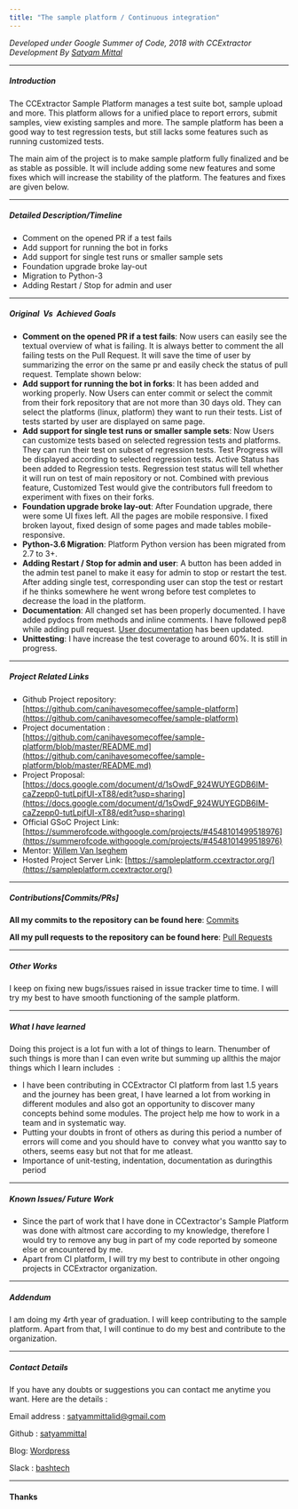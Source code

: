```yaml
---
title: "The sample platform / Continuous integration"
---
```


*Developed under Google Summer of Code, 2018 with CCExtractor Development By [Satyam Mittal](https://github.com/satyammittal)*

------------------------------------------------------------------------

##### Introduction

The CCExtractor Sample Platform manages a test suite bot, sample upload
and more. This platform allows for a unified place to report errors,
submit samples, view existing samples and more. The sample platform has
been a good way to test regression tests, but still lacks some features
such as running customized tests.

The main aim of the project is to make sample platform fully finalized
and be as stable as possible. It will include adding some new features
and some fixes which will increase the stability of the platform. The
features and fixes are given below.

------------------------------------------------------------------------

##### Detailed Description/Timeline

 * Comment on the opened PR if a test fails
 * Add support for running the bot in forks
 * Add support for single test runs or smaller sample sets
 * Foundation upgrade broke lay-out
 * Migration to Python-3
 * Adding Restart / Stop for admin and user

------------------------------------------------------------------------

##### Original​ ​ Vs​ ​ Achieved​ ​ Goals

 * **Comment on the opened PR if a test fails**: Now users can easily see the textual overview of what is failing. It is always better to comment the all failing tests on the Pull Request. It will save the time of user by summarizing the error on the same pr and easily check the status of pull request. Template shown below:
 * **Add support for running the bot in forks**: It has been added and working properly. Now Users can enter commit or select the commit from their fork repository that are not more than 30 days old. They can select the platforms (linux, platform) they want to run their tests. List of tests started by user are displayed on same page.
 * **Add support for single test runs or smaller sample sets**: Now Users can customize tests based on selected regression tests and platforms. They can run their test on subset of regression tests. Test Progress will be displayed according to selected regression tests. Active Status has been added to Regression tests. Regression test status will tell whether it will run on test of main repository or not. Combined with previous feature, Customized Test would give the contributors full freedom to experiment with fixes on their forks.
 * **Foundation upgrade broke lay-out**: After Foundation upgrade, there were some UI fixes left. All the pages are mobile responsive. I fixed broken layout, fixed design of some pages and made tables mobile-responsive.
 * **Python-3.6 Migration**: Platform Python version has been migrated from 2.7 to 3+.
 * **Adding Restart / Stop for admin and user**: A button has been added in the admin test panel to make it easy for admin to stop or restart the test. After adding single test, corresponding user can stop the test or restart if he thinks somewhere he went wrong before test completes to decrease the load in the platform.
 * **Documentation**: All changed set has been properly documented. I have added pydocs from methods and inline comments. I have followed pep8 while adding pull request. [User documentation](http://ccextractor.com/public/gsoc/ccextractor_regression_testing) has been updated.
 * **Unittesting**: I have increase the test coverage to around 60%. It is still in progress.

------------------------------------------------------------------------

##### Project Related Links

 * Github Project repository: [https://github.com/canihavesomecoffee/sample-platform](https://github.com/canihavesomecoffee/sample-platform)
 * Project documentation : [https://github.com/canihavesomecoffee/sample-platform/blob/master/README.md](https://github.com/canihavesomecoffee/sample-platform/blob/master/README.md)
 * Project Proposal: [https://docs.google.com/document/d/1sOwdF_924WUYEGDB6IM-caZzepp0-tutLpjfUI-xT88/edit?usp=sharing](https://docs.google.com/document/d/1sOwdF_924WUYEGDB6IM-caZzepp0-tutLpjfUI-xT88/edit?usp=sharing)
 * Official GSoC Project Link: [https://summerofcode.withgoogle.com/projects/#4548101499518976](https://summerofcode.withgoogle.com/projects/#4548101499518976)
 * Mentor: [Willem Van Iseghem](https://github.com/canihavesomecoffee)
 * Hosted Project Server Link: [https://sampleplatform.ccextractor.org/](https://sampleplatform.ccextractor.org/)

------------------------------------------------------------------------

##### Contributions[Commits/PRs]

 **All my commits to the repository can be found here**:
        [Commits](https://github.com/canihavesomecoffee/sample-platform/commits/master?author=satyammittal)

<!-- -->

 **All my pull requests to the repository can be found here**:
        [Pull
        Requests](https://github.com/canihavesomecoffee/sample-platform/pulls?utf8=%E2%9C%93&q=is%3Apr%20author%3Asatyammittal)

------------------------------------------------------------------------

##### Other Works

I keep on fixing new bugs/issues raised in issue tracker time to time. I
will try my best to have smooth functioning of the sample platform.

------------------------------------------------------------------------

##### What I have learned

Doing​ ​this​ ​project​ ​is​ ​a ​lot​ ​fun​ ​with​ ​a lot​ ​of​ ​things​
​to​ ​learn.​ ​The​ ​number​ ​of​ ​such​ ​things​ ​is​ ​more than​ ​I
​​can​ ​even​ ​write​ ​but​ ​summing​ ​up​ ​all​ ​this​ ​the​ ​major​
​things​ ​which​ ​I ​learn​ ​includes​ ​ :

 - I have been contributing in CCExtractor CI platform from last 1.5 years and the journey has been great, I have learned a lot from working in different modules and also got an opportunity to discover many concepts behind some modules. The project help me how to work in a team and in systematic way.
 - Putting​ your​ doubts​ in​ front​ ​of​ ​others​ ​as​ ​during​ ​this​ ​period​ ​a number​ of​ errors​ ​will​ ​come and​ ​you​ ​should​ ​have​ ​to​ ​ convey​ ​what​ ​you​ ​want​ ​to​ ​say​ ​to​ ​others,​ ​seems​ ​easy​ ​but​ ​not​ ​that for​ ​me​ ​atleast.
 - Importance​ ​of​ unit-testing, ​indentation​, ​documentation​ ​as​ ​during​ ​this​ ​period​

------------------------------------------------------------------------

##### Known Issues/ Future Work

 * Since the part of work that I have done in CCextractor's Sample Platform was done with altmost care according to my knowledge, therefore I would try to remove any bug in part of my code reported by someone else or encountered by me.
 * Apart from CI platform, I will try my best to contribute in other ongoing projects in CCExtractor organization.

------------------------------------------------------------------------

##### Addendum

I am doing my 4rth year of graduation. I will keep contributing to the
sample platform. Apart from that, I will continue to do my best and
contribute to the organization.

------------------------------------------------------------------------

##### Contact Details

If you have any doubts or suggestions you can contact me anytime you
want. Here are the details :

Email address : <satyammittalid@gmail.com>

Github : [satyammittal](https://github.com/satyammittal)

Blog: [Wordpress](https://satyammittal.wordpress.com/)

Slack :
[bashtech](https://rhccgsoc15.slack.com/team/bashtech)

------------------------------------------------------------------------

#### Thanks
